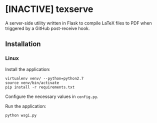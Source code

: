 # [INACTIVE] texserve

A server-side utility written in Flask to compile LaTeX files to PDF when triggered by a GitHub post-receive hook.

## Installation ##
### Linux ###

Install the application:

    virtualenv venv/ --python=python2.7
    source venv/bin/activate
    pip install -r requirements.txt

Configure the necessary values in `config.py`.

Run the application:

    python wsgi.py

